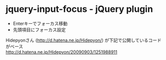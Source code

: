 jquery-input-focus - jQuery plugin
==================

* Enterキーでフォーカス移動
* 先頭項目にフォーカス設定

Hidepyonさん (http://d.hatena.ne.jp/Hidepyon/) が下記で公開しているコードがベース  
http://d.hatena.ne.jp/Hidepyon/20090903/1251988911
